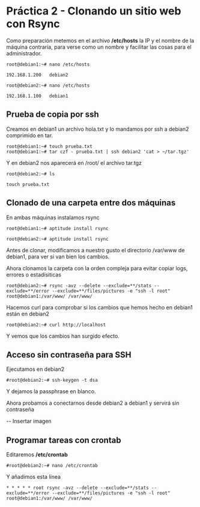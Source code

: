 # Práctica 2 - Clonando un sitio web con Rsync

Como preparación metemos en el archivo **/etc/hosts** la IP y el nombre de la máquina contraria, para verse como un nombre y facilitar las cosas para el administrador.

```
root@debian1:~# nano /etc/hosts

192.168.1.200   debian2
```

```
root@debian2:~# nano /etc/hosts

192.168.1.100   debian1
```

## Prueba de copia por ssh

Creamos en debian1 un archivo hola.txt y lo mandamos por ssh a debian2 comprimido en tar.

```
root@debian1:~# touch prueba.txt
root@debian1:~# tar czf - prueba.txt | ssh debian2 'cat > ~/tar.tgz'
```

Y en debian2 nos aparecerá en /root/ el archivo tar.tgz

```
root@debian2:~# ls

touch prueba.txt
```

## Clonado de una carpeta entre dos máquinas

En ambas máquinas instalamos rsync

```
root@debian1:~# aptitude install rsync

root@debian2:~# aptitude install rsync
```
Antes de clonar, modificamos a nuestro gusto el directorio /var/www  de debian1, para ver si van bien los cambios.


Ahora clonamos la carpeta con la orden compleja para evitar copiar logs, errores o estadísiticas

```
root@debian2:~# rsync -avz --delete --exclude=**/stats --exclude=**/error --exclude=**/files/pictures -e "ssh -l root" root@debian1:/var/www/ /var/www/
```

Hacemos curl para comprobar si los cambios que hemos hecho en debian1 están en debian2

```
root@debian2:~# curl http://localhost
```

Y vemos que los cambios han surgido efecto.

## Acceso sin contraseña para SSH

Ejecutamos en debian2

```
#root@debian2:~# ssh-keygen -t dsa
```

Y dejamos la passphrase en blanco.

Ahora probamos a conectarnos desde debian2 a debian1 y servirá sin contraseña

-- Insertar imagen

## Programar tareas con crontab

Editaremos **/etc/crontab**

```
#root@debian2:~# nano /etc/crontab
```

Y añadimos esta línea

```
* * * * * root rsync -avz --delete --exclude=**/stats --exclude=**/error --exclude=**/files/pictures -e "ssh -l root" root@debian1:/var/www/ /var/www/
```
